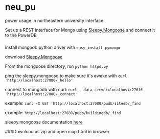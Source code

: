 # neu_pu
power usage in northeastern university interface 

Set up a REST interface for Mongo using [Sleepy.Mongoose](http://www.kchodorow.com/blog/2010/02/22/sleepy-mongoose-a-mongodb-rest-interface/) and connect it to the PowerDB
###
install mongodb python driver with `easy_install pymongo`

download [Sleepy.Mongoose](https://github.com/10gen-labs/sleepy.mongoose)

From the mongoose directory, run `python httpd.py`

ping the sleepy.mongoose to make sure it's awake with `curl 'http://localhost:27080/_hello'`

connect to mongodb with curl: `curl --data server=localhost:27016 'http://localhost:27080/_connect'`

example: `curl -X GET 'http://localhost:27080/pudb/sitedb/_find`

example: `http://localhost:27080/pudb/buildingdb/_find`

sleepy.mongoose documentation [here](http://www.kchodorow.com/blog/2010/02/22/sleepy-mongoose-a-mongodb-rest-interface/)

###Download as zip and open map.html in browser
